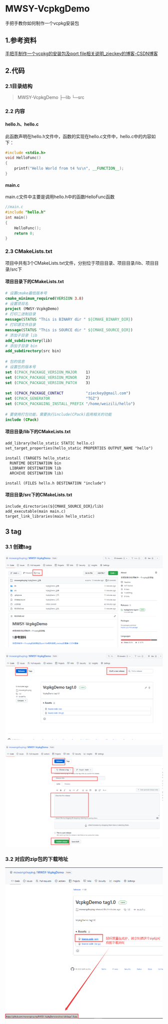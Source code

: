 # MWSY-VcpkgDemo

手把手教你如何制作一个vcpkg安装包

## 1.参考资料

[手把手制作一个vcpkg的安装包及port file相关说明_zieckey的博客-CSDN博客](https://blog.csdn.net/zieckey/article/details/72795427)

## 2.代码

### 2.1目录结构

>MWSY-VcpkgDemo
>├─lib
>└─src

### 2.2 内容

#### hello.h、hello.c

此函数声明在hello.h文件中，函数的实现在hello.c文件中，hello.c中的内容如下：

```c++
#include <stdio.h>
void HelloFunc()
{
    printf("Hello World from t4 %s\n", __FUNCTION__);
}
```

#### main.c

main.c文件中主要是调用hello.h中的函数HelloFunc函数

```c++
//main.c
#include "hello.h"
int main()
{
    HelloFunc();
    return 0;
}

```

### 2.3 CMakeLists.txt

项目中共有3个CMakeLists.txt文件，分别位于项目目录、项目目录/lib、项目目录/src下

#### 项目目录下的CMakeLists.txt

```cmake
# 设置cmake最低版本号
cmake_minimum_required(VERSION 3.8)
# 设置项目名
project (MWSY-VcpkgDemo)
# 打印二进制目录
message(STATUS "This is BINARY dir " ${CMAKE_BINARY_DIR})
# 打印源文件目录
message(STATUS "This is SOURCE dir " ${CMAKE_SOURCE_DIR})
# 添加子目录 lib
add_subdirectory(lib)
# 添加子目录 bin
add_subdirectory(src bin)

# 包的信息
# 设置包的版本号
set (CPACK_PACKAGE_VERSION_MAJOR    1)
set (CPACK_PACKAGE_VERSION_MINOR    2)
set (CPACK_PACKAGE_VERSION_PATCH    3)

set (CPACK_PACKAGE_CONTACT          "zieckey@gmail.com")
set (CPACK_GENERATOR                "TGZ")
set (CPACK_PACKAGING_INSTALL_PREFIX "/home/weizili/hello")

# 要使用打包功能，需要执行include(CPack)启用相关的功能
include (CPack)
```

#### 项目目录/lib下的CMakeLists.txt

```
add_library(hello_static STATIC hello.c)
set_target_properties(hello_static PROPERTIES OUTPUT_NAME "hello")

install (TARGETS hello_static
  RUNTIME DESTINATION bin
  LIBRARY DESTINATION lib
  ARCHIVE DESTINATION lib)

install (FILES hello.h DESTINATION "include")
```

#### 项目目录/src下的CMakeLists.txt

```
include_directories(${CMAKE_SOURCE_DIR}/lib)
add_executable(main main.c)
target_link_libraries(main hello_static)
```

## 3 tag

### 3.1 创建tag

![image-20220516000832146](./img/image-20220516000832146.png)

![image-20220516001009126](./img/image-20220516001009126.png)

![image-20220516001152571](./img/image-20220516001152571.png)

### 3.2 对应的zip包的下载地址

![image-20220516001405296](./img/image-20220516001405296.png)




